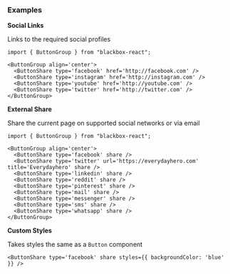 ### Examples

**Social Links**

Links to the required social profiles

```
import { ButtonGroup } from "blackbox-react";

<ButtonGroup align='center'>
  <ButtonShare type='facebook' href='http://facebook.com' />
  <ButtonShare type='instagram' href='http://instagram.com' />
  <ButtonShare type='youtube' href='http://youtube.com' />
  <ButtonShare type='twitter' href='http://twitter.com' />
</ButtonGroup>
```

**External Share**

Share the current page on supported social networks or via email

```
import { ButtonGroup } from "blackbox-react";

<ButtonGroup align='center'>
  <ButtonShare type='facebook' share />
  <ButtonShare type='twitter' url='https://everydayhero.com' title='Everydayhero' share />
  <ButtonShare type='linkedin' share />
  <ButtonShare type='reddit' share />
  <ButtonShare type='pinterest' share />
  <ButtonShare type='mail' share />
  <ButtonShare type='messenger' share />
  <ButtonShare type='sms' share />
  <ButtonShare type='whatsapp' share />
</ButtonGroup>
```

**Custom Styles**

Takes styles the same as a `Button` component

```
<ButtonShare type='facebook' share styles={{ backgroundColor: 'blue' }} />
```
